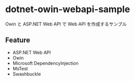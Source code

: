# dotnet-owin-webapi-sample
Owin と  ASP.NET Web API で Web API を作成するサンプル

## Feature
- ASP.NET Web API
- Owin
- Microsoft DependencyInjection
- MsTest
- Swashbuckle
